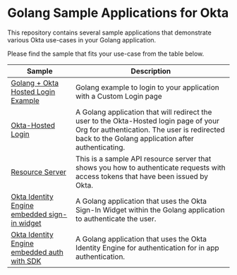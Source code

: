 # Golang Sample Applications for Okta
This repository contains several sample applications that demonstrate various Okta use-cases in your Golang application.

Please find the sample that fits your use-case from the table below.

| Sample                                  | Description |
|-----------------------------------------|-------------|
| [Golang + Okta Hosted Login Example](/custom-login) | Golang example to login to your application with a Custom Login page |
| [Okta-Hosted Login](/okta-hosted-login) | A Golang application that will redirect the user to the Okta-Hosted login page of your Org for authentication.  The user is redirected back to the Golang application after authenticating. |
| [Resource Server](/resource-server) | This is a sample API resource server that shows you how to authenticate requests with access tokens that have been issued by Okta. |
| [Okta Identity Engine embedded sign-in widget](/identity-engine/embedded-sign-in-widget) | A Golang application that uses the Okta Sign-In Widget within the Golang application to authenticate the user. |
| [Okta Identity Engine embedded auth with SDK](/identity-engine/embedded-auth-with-sdk) | A Golang application that uses the Okta Identity Engine for authentication for in app authentication. |
